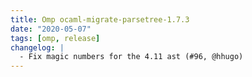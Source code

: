 ```yaml
---
title: Omp ocaml-migrate-parsetree-1.7.3
date: "2020-05-07"
tags: [omp, release]
changelog: |
  - Fix magic numbers for the 4.11 ast (#96, @hhugo)
---
```


